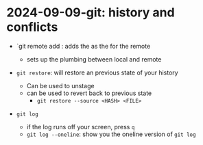 # 2024-09-09-git: history and conflicts

- `git remote add <NAME> <url>: adds the <URL> as the <NAME> for the remote
  - sets up the plumbing between local and remote

- `git restore`: will restore an previous state of your history
  - Can be used to unstage
  - can be used to revert back to previous state
    - `git restore --source <HASH> <FILE>`
- `git log`
  - if the log runs off your screen, press `q`
  - `git log --oneline`: show you the oneline version of `git log`
